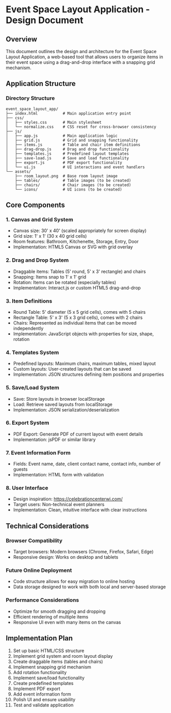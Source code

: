 # Event Space Layout Application - Design Document

## Overview
This document outlines the design and architecture for the Event Space Layout Application, a web-based tool that allows users to organize items in their event space using a drag-and-drop interface with a snapping grid mechanism.

## Application Structure

### Directory Structure
```
event_space_layout_app/
├── index.html           # Main application entry point
├── css/
│   ├── styles.css       # Main stylesheet
│   └── normalize.css    # CSS reset for cross-browser consistency
├── js/
│   ├── app.js           # Main application logic
│   ├── grid.js          # Grid and snapping functionality
│   ├── items.js         # Table and chair item definitions
│   ├── drag-drop.js     # Drag and drop functionality
│   ├── templates.js     # Predefined layout templates
│   ├── save-load.js     # Save and load functionality
│   ├── export.js        # PDF export functionality
│   └── ui.js            # UI interactions and event handlers
└── assets/
    ├── room_layout.png  # Base room layout image
    ├── tables/          # Table images (to be created)
    ├── chairs/          # Chair images (to be created)
    └── icons/           # UI icons (to be created)
```

## Core Components

### 1. Canvas and Grid System
- Canvas size: 30' x 40' (scaled appropriately for screen display)
- Grid size: 1' x 1' (30 x 40 grid cells)
- Room features: Bathroom, Kitchenette, Storage, Entry, Door
- Implementation: HTML5 Canvas or SVG with grid overlay

### 2. Drag and Drop System
- Draggable items: Tables (5' round, 5' x 3' rectangle) and chairs
- Snapping: Items snap to 1' x 1' grid
- Rotation: Items can be rotated (especially tables)
- Implementation: Interact.js or custom HTML5 drag-and-drop

### 3. Item Definitions
- Round Table: 5' diameter (5 x 5 grid cells), comes with 5 chairs
- Rectangle Table: 5' x 3' (5 x 3 grid cells), comes with 2 chairs
- Chairs: Represented as individual items that can be moved independently
- Implementation: JavaScript objects with properties for size, shape, rotation

### 4. Templates System
- Predefined layouts: Maximum chairs, maximum tables, mixed layout
- Custom layouts: User-created layouts that can be saved
- Implementation: JSON structures defining item positions and properties

### 5. Save/Load System
- Save: Store layouts in browser localStorage
- Load: Retrieve saved layouts from localStorage
- Implementation: JSON serialization/deserialization

### 6. Export System
- PDF Export: Generate PDF of current layout with event details
- Implementation: jsPDF or similar library

### 7. Event Information Form
- Fields: Event name, date, client contact name, contact info, number of guests
- Implementation: HTML form with validation

### 8. User Interface
- Design inspiration: https://celebrationcenterwi.com/
- Target users: Non-technical event planners
- Implementation: Clean, intuitive interface with clear instructions

## Technical Considerations

### Browser Compatibility
- Target browsers: Modern browsers (Chrome, Firefox, Safari, Edge)
- Responsive design: Works on desktop and tablets

### Future Online Deployment
- Code structure allows for easy migration to online hosting
- Data storage designed to work with both local and server-based storage

### Performance Considerations
- Optimize for smooth dragging and dropping
- Efficient rendering of multiple items
- Responsive UI even with many items on the canvas

## Implementation Plan
1. Set up basic HTML/CSS structure
2. Implement grid system and room layout display
3. Create draggable items (tables and chairs)
4. Implement snapping grid mechanism
5. Add rotation functionality
6. Implement save/load functionality
7. Create predefined templates
8. Implement PDF export
9. Add event information form
10. Polish UI and ensure usability
11. Test and validate application
